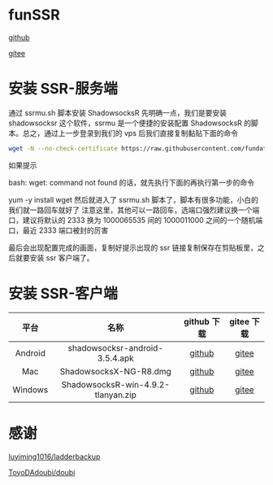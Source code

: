 # funSSR

[github](https://github.com/fundata/funSSR)

[gitee](https://gitee.com/notechats/funSSR)

# 安装 SSR-服务端

通过 ssrmu.sh 脚本安装 ShadowsocksR
先明确一点，我们是要安装 shadowsocksr 这个软件，ssrmu 是一个便捷的安装配置 ShadowsocksR 的脚本。总之，通过上一步登录到我们的 vps 后我们直接复制黏贴下面的命令

```bash
wget -N --no-check-certificate https://raw.githubusercontent.com/fundata/funSSR/master/funSSR/server/ssrmu.sh && chmod +x ssrmu.sh && bash ssrmu.sh
```

如果提示

bash: wget: command not found
的话，就先执行下面的再执行第一步的命令

yum -y install wget
然后就进入了 ssrmu.sh 脚本了，脚本有很多功能，小白的我们就一路回车就好了 注意这里，其他可以一路回车，选端口强烈建议换一个端口，建议将默认的 2333 换为 1000065535 间的 1000011000 之间的一个随机端口，最近 2333 端口被封的厉害

最后会出现配置完成的画面，复制好提示出现的 ssr 链接复制保存在剪贴板里，之后就要安装 ssr 客户端了。

# 安装 SSR-客户端

|  平台   |                名称                |                                                     github 下载                                                      |                                                gitee 下载                                                 |
| :-----: | :--------------------------------: | :------------------------------------------------------------------------------------------------------------------: | :-------------------------------------------------------------------------------------------------------: |
| Android |   shadowsocksr-android-3.5.4.apk   |   [github](https://raw.githubusercontent.com/fundata/funSSR/master/funSSR/client/shadowsocksr-android-3.5.4.apk)   |   [gitee](https://gitee.com/notechats/funSSR/raw/master/funSSR/client/shadowsocksr-android-3.5.4.apk)   |
|   Mac   |       ShadowsocksX-NG-R8.dmg       |       [github](https://raw.githubusercontent.com/fundata/funSSR/master/funSSR/client/ShadowsocksX-NG-R8.dmg)       |       [gitee](https://gitee.com/notechats/funSSR/raw/master/funSSR/client/ShadowsocksX-NG-R8.dmg)       |
| Windows | ShadowsocksR-win-4.9.2-tlanyan.zip | [github](https://raw.githubusercontent.com/fundata/funSSR/master/funSSR/client/ShadowsocksR-win-4.9.2-tlanyan.zip) | [gitee](https://gitee.com/notechats/funSSR/raw/master/funSSR/client/ShadowsocksR-win-4.9.2-tlanyan.zip) |

# 感谢

[luyiming1016/ladderbackup](https://github.com/luyiming1016/ladderbackup)

[ToyoDAdoubi/doubi](https://github.com/ToyoDAdoubi/doubi)
